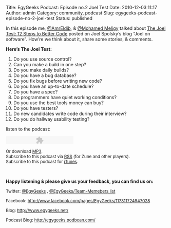 Title: EgyGeeks Podcast: Episode no.2 Joel Test
Date: 2010-12-03 11:17
Author: admin
Category: community, podcast
Slug: egygeeks-podcast-episode-no-2-joel-test
Status: published

In this episode me, [@AmrEldib](http://twitter.com/AmrEldib), &
[@Mohamed Meligy](http://twitter.com/Meligy) talked about [The Joel
Test: 12 Steps to Better
Code](http://www.joelonsoftware.com/articles/fog0000000043.html) posted
on Joel Spolsky’s blog “Joel on software”. How’re we think about it,
share some stories, & comments.

**Here’s The Joel Test:**

1.  Do you use source control?
2.  Can you make a build in one step?
3.  Do you make daily builds?
4.  Do you have a bug database?
5.  Do you fix bugs before writing new code?
6.  Do you have an up-to-date schedule?
7.  Do you have a spec?
8.  Do programmers have quiet working conditions?
9.  Do you use the best tools money can buy?
10. Do you have testers?
11. Do new candidates write code during their interview?
12. Do you do hallway usability testing?

listen to the podcast:

<div>

<object classid="clsid:d27cdb6e-ae6d-11cf-96b8-444553540000" codebase="http://fpdownload.macromedia.com/pub/shockwave/cabs/flash/swflash.cab#version=6,0,0,0" width="210" height="25" id="mp3playerlightsmallv3" align="middle">
<param name="allowScriptAccess" value="sameDomain"></param><param name="movie" value="http://www.podbean.com/podcast-audio-video-blog-player/mp3playerlightsmallv3.swf?audioPath=http://egygeeks.podbean.com/mf/play/hzfjeq/EgyGeeks_Podcast_002_2010_12_02_Joels_Test.mp3&amp;autoStart=no"></param><param name="quality" value="high"></param><param name="bgcolor" value="#ffffff"></param><param name="wmode" value="transparent"></param>
<embed src="http://www.podbean.com/podcast-audio-video-blog-player/mp3playerlightsmallv3.swf?audioPath=http://egygeeks.podbean.com/mf/play/hzfjeq/EgyGeeks_Podcast_002_2010_12_02_Joels_Test.mp3&amp;autoStart=no" quality="high" width="210" height="25" name="mp3playerlightsmallv3" align="middle" allowscriptaccess="sameDomain" wmode="transparent" type="application/x-shockwave-flash" pluginspage="http://www.macromedia.com/go/getflashplayer">
</embed>
</embed>
</object>

</div>

<font size="2">Or download
</font>[<font size="2">MP3</font>](http://www.podbean.com/podcast-download?b=311118&f=http://egygeeks.podbean.com/mf/web/hzfjeq/EgyGeeks_Podcast_002_2010_12_02_Joels_Test.mp3)<font size="2">.  
Subscribe to this podcast via
</font>[<font size="2">RSS</font>](http://feeds.feedburner.com/EgyGeeksPodcast)<font size="2">
(for Zune and other players).  
Subscribe to this podcast for
</font>[<font size="2">iTunes</font>](itpc://egygeeks.podbean.com/feed)<font size="2">.  
</font>

<div>

 

</div>

<div>

**Happy listening & please give us your feedback, you can find us on:**

</div>

<font size="2">Twitter:
</font>[<font size="2">@EgyGeeks</font>](http://twitter.com/EgyGeeks)<font size="2">
, </font>[<font size="2">@EgyGeeks/Team-Memebers
list</font>](http://twitter.com/EgyGeeks/egygeeks-team)

<font size="2">Facebook:
</font>[<font size="2">http://www.facebook.com/pages/EgyGeeks/117311724947028</font>](http://www.facebook.com/pages/EgyGeeks/117311724947028 "http://www.facebook.com/pages/EgyGeeks/117311724947028")

<font size="2">Blog:
</font>[<font size="2">http://www.egygeeks.net/</font>](http://www.egygeeks.net/ "http://www.egygeeks.net/")

<font size="2">Podcast Blog:
</font>[<font size="2">http://egygeeks.podbean.com/</font>](http://egygeeks.podbean.com/ "http://egygeeks.podbean.com/")
